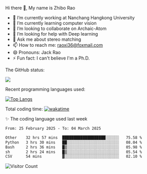 Hi there 👋, My name is Zhibo Rao
- 🔭 I’m currently working at Nanchang Hangkong University
- 🌱 I’m currently learning computer vision
- 👯 I’m looking to collaborate on Archaic-Atom
- 🤔 I’m looking for help with Deep learning
- 💬 Ask me about stereo matching
- 📫 How to reach me: raoxi36@foxmail.com
- 😄 Pronouns: Jack Rao
- ⚡ Fun fact: I can't believe I'm a Ph.D.

The GitHub status:

![](https://github-readme-stats.vercel.app/api?username=ZhiboRao)

Recent programming languages used:

[![Top Langs](https://github-readme-stats.vercel.app/api/top-langs/?username=ZhiboRao&layout=compact)](https://github.com/anuraghazra/github-readme-stats)

Total coding time: [![wakatime](https://wakatime.com/badge/user/51ec5ec7-4742-4243-9eea-732ade32c0b7.svg)](https://wakatime.com/@51ec5ec7-4742-4243-9eea-732ade32c0b7)

✨ The coding language used last week 
<!--START_SECTION:waka-->

```txt
From: 25 February 2025 - To: 04 March 2025

Other    32 hrs 57 mins  ███████████████████░░░░░░   75.58 %
Python   3 hrs 30 mins   ██░░░░░░░░░░░░░░░░░░░░░░░   08.04 %
Bash     2 hrs 36 mins   █▒░░░░░░░░░░░░░░░░░░░░░░░   05.98 %
sh       2 hrs 24 mins   █▒░░░░░░░░░░░░░░░░░░░░░░░   05.54 %
CSV      54 mins         ▓░░░░░░░░░░░░░░░░░░░░░░░░   02.10 %
```

<!--END_SECTION:waka-->

![Visitor Count](https://profile-counter.glitch.me/Raohaocheng/count.svg)
